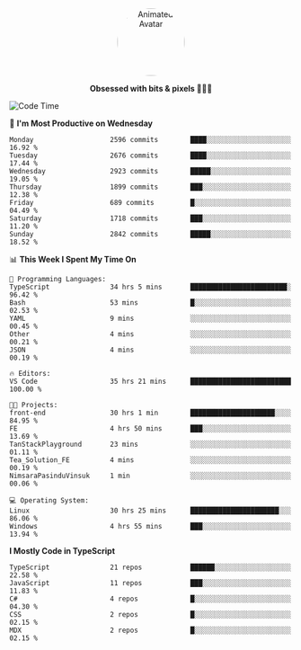 
<div align="center">
  <img 
    src="https://i.postimg.cc/W1R4TF4j/d6kpuve-c97567cf-518b-4b86-a271-5c89d88d22f7.gif" 
    width="120" 
    height="120" 
    alt="Animated Avatar" 
    style="border-radius: 50%;" 
  />
  
  <strong>Obsessed with bits & pixels 🧑‍💻🎨</strong>
</div>


<!--
### 🛠️ Main Tech Stack

<div align="center">
  <img src="https://cdn.jsdelivr.net/gh/devicons/devicon/icons/javascript/javascript-original.svg" height="25" alt="JavaScript" />
  <img src="https://cdn.jsdelivr.net/gh/devicons/devicon/icons/react/react-original.svg" height="25" alt="React" />
  <img src="https://cdn.jsdelivr.net/gh/devicons/devicon/icons/cplusplus/cplusplus-original.svg" height="25" alt="C++" />
  <img src="https://cdn.jsdelivr.net/gh/devicons/devicon/icons/rust/rust-original.svg" height="25" alt="Rust" />
  <img src="https://cdn.jsdelivr.net/gh/devicons/devicon/icons/java/java-original.svg" height="25" alt="Java" />
  <img src="https://skillicons.dev/icons?i=mysql" height="25" alt="MySQL" />
  <img src="https://skillicons.dev/icons?i=pr" height="25" alt="Premiere Pro" />
</div> -->

<!--START_SECTION:waka-->
![Code Time](http://img.shields.io/badge/Code%20Time-2%2C469%20hrs%2026%20mins-blue)

📅 **I'm Most Productive on Wednesday** 

```text
Monday                   2596 commits        ████░░░░░░░░░░░░░░░░░░░░░   16.92 % 
Tuesday                  2676 commits        ████░░░░░░░░░░░░░░░░░░░░░   17.44 % 
Wednesday                2923 commits        █████░░░░░░░░░░░░░░░░░░░░   19.05 % 
Thursday                 1899 commits        ███░░░░░░░░░░░░░░░░░░░░░░   12.38 % 
Friday                   689 commits         █░░░░░░░░░░░░░░░░░░░░░░░░   04.49 % 
Saturday                 1718 commits        ███░░░░░░░░░░░░░░░░░░░░░░   11.20 % 
Sunday                   2842 commits        █████░░░░░░░░░░░░░░░░░░░░   18.52 % 
```


📊 **This Week I Spent My Time On** 

```text
💬 Programming Languages: 
TypeScript               34 hrs 5 mins       ████████████████████████░   96.42 % 
Bash                     53 mins             █░░░░░░░░░░░░░░░░░░░░░░░░   02.53 % 
YAML                     9 mins              ░░░░░░░░░░░░░░░░░░░░░░░░░   00.45 % 
Other                    4 mins              ░░░░░░░░░░░░░░░░░░░░░░░░░   00.21 % 
JSON                     4 mins              ░░░░░░░░░░░░░░░░░░░░░░░░░   00.19 % 

🔥 Editors: 
VS Code                  35 hrs 21 mins      █████████████████████████   100.00 % 

🐱‍💻 Projects: 
front-end                30 hrs 1 min        █████████████████████░░░░   84.95 % 
FE                       4 hrs 50 mins       ███░░░░░░░░░░░░░░░░░░░░░░   13.69 % 
TanStackPlayground       23 mins             ░░░░░░░░░░░░░░░░░░░░░░░░░   01.11 % 
Tea_Solution_FE          4 mins              ░░░░░░░░░░░░░░░░░░░░░░░░░   00.19 % 
NimsaraPasinduVinsuk     1 min               ░░░░░░░░░░░░░░░░░░░░░░░░░   00.06 % 

💻 Operating System: 
Linux                    30 hrs 25 mins      ██████████████████████░░░   86.06 % 
Windows                  4 hrs 55 mins       ███░░░░░░░░░░░░░░░░░░░░░░   13.94 % 
```

**I Mostly Code in TypeScript** 

```text
TypeScript               21 repos            ██████░░░░░░░░░░░░░░░░░░░   22.58 % 
JavaScript               11 repos            ███░░░░░░░░░░░░░░░░░░░░░░   11.83 % 
C#                       4 repos             █░░░░░░░░░░░░░░░░░░░░░░░░   04.30 % 
CSS                      2 repos             █░░░░░░░░░░░░░░░░░░░░░░░░   02.15 % 
MDX                      2 repos             █░░░░░░░░░░░░░░░░░░░░░░░░   02.15 % 
```




<!--END_SECTION:waka-->

